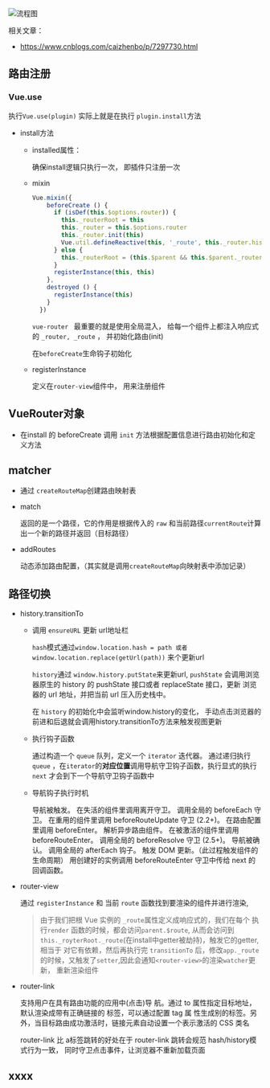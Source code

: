 ![流程图](https://image-static.segmentfault.com/309/446/3094460228-7e6ede65f143e2c6)



相关文章：

- https://www.cnblogs.com/caizhenbo/p/7297730.html



## 路由注册

### Vue.use

执行`Vue.use(plugin)` 实际上就是在执行 `plugin.install`方法

- install方法

  - installed属性：

    确保install逻辑只执行一次， 即插件只注册一次

  - mixin

    ```js
    Vue.mixin({
        beforeCreate () {
          if (isDef(this.$options.router)) {
            this._routerRoot = this
            this._router = this.$options.router
            this._router.init(this)
            Vue.util.defineReactive(this, '_route', this._router.history.current)
          } else {
            this._routerRoot = (this.$parent && this.$parent._routerRoot) || this
          }
          registerInstance(this, this)
        },
        destroyed () {
          registerInstance(this)
        }
      })
    ```

    `vue-router	` 最重要的就是使用全局混入， 给每一个组件上都注入响应式的 `_router, _route` ， 并初始化路由(init)

    在`beforeCreate`生命钩子初始化

  - registerInstance

    定义在`router-view`组件中， 用来注册组件





## VueRouter对象

- 在install 的 beforeCreate 调用 `init` 方法根据配置信息进行路由初始化和定义方法



## matcher

- 通过 `createRouteMap`创建路由映射表

- match

  返回的是一个路径，它的作用是根据传入的 `raw` 和当前路径`currentRoute`计算出一个新的路径并返回（目标路径）

- addRoutes

  动态添加路由配置，（其实就是调用`createRouteMap`向映射表中添加记录）





## 路径切换

- history.transitionTo

  - 调用 `ensureURL`  更新 url地址栏

    `hash`模式通过`window.location.hash = path 或者 window.location.replace(getUrl(path))`	来个更新url

    `history`通过	`window.history.putState`来更新url, `pushState` 会调用浏览器原生的 history 的 pushState 接口或者 replaceState 接口，更新 浏览器的 url 地址，并把当前 url 压入历史栈中。

    在	`history` 的初始化中会监听window.history的变化， 手动点击浏览器的前进和后退就会调用history.transitionTo方法来触发视图更新

  - 执行钩子函数

    通过构造一个 `queue` 队列，定义一个 `iterator` 迭代器。 通过递归执行`queue` ，在`iterator`的**对应位置**调用导航守卫钩子函数，执行显式的执行 `next` 才会到下一个导航守卫钩子函数中

  - 导航钩子执行时机

    导航被触发。
    在失活的组件里调用离开守卫。
    调用全局的 beforeEach 守卫。
    在重用的组件里调用 beforeRouteUpdate 守卫 (2.2+)。
    在路由配置里调用 beforeEnter。
    解析异步路由组件。
    在被激活的组件里调用 beforeRouteEnter。
    调用全局的 beforeResolve 守卫 (2.5+)。
    导航被确认。
    调用全局的 afterEach 钩子。
    触发 DOM 更新。（此过程触发组件的生命周期）
    用创建好的实例调用 beforeRouteEnter 守卫中传给 next 的回调函数。

    

    

- router-view

  通过 `registerInstance` 和 当前 `route` 函数找到要渲染的组件并进行渲染,

  > 由于我们把根 Vue 实例的 `_route`属性定义成响应式的，我们在每个 <router-view> 执行`render`
  > 函数的时候，都会访问`parent.$route`, 从而会访问到 `this._royterRoot._route`(在install中getter被劫持)，触发它的getter,相当于<router-view> 对它有依赖，然后再执行完  `transitionTo` 后，修改`app._route`的时候，又触发了`setter`,因此会通知`<router-view>`的渲染`watcher`更新， 重新渲染组件

- router-link

  支持用户在具有路由功能的应用中(点击)导 航。通过 to 属性指定目标地址，默认渲染成带有正确链接的 <a> 标签，可以通过配置 tag 属 性生成别的标签。另外，当目标路由成功激活时，链接元素自动设置一个表示激活的 CSS 类名

  router-link 比 a标签跳转的好处在于 router-link 跳转会规范 hash/history模式行为一致， 同时守卫点击事件，让浏览器不重新加载页面





## xxxx